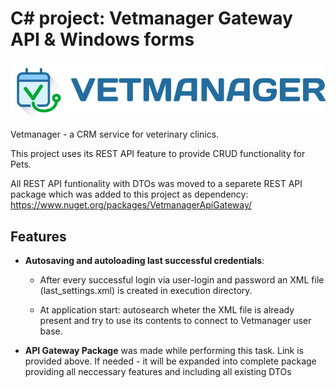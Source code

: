 # C# project: Vetmanager Gateway API & Windows forms

![Vetmanager Logo](docs/logo-vetmanager.svg)

Vetmanager - a CRM service for veterinary clinics.

This project uses its REST API feature to provide CRUD functionality for Pets.

All REST API funtionality with DTOs was moved to a separete REST API package which was added to this project as dependency:
https://www.nuget.org/packages/VetmanagerApiGateway/

## Features

- **Autosaving and autoloading last successful credentials**:
    
    - After every successful login via user-login and password an XML file (last_settings.xml) is created in execution directory.

    - At application start: autosearch wheter the XML file is already present and try to use its contents to connect to Vetmanager user base.

- **API Gateway Package** was made while performing this task. Link is provided above. If needed - it will be expanded into complete package providing all neccessary features and including all existing DTOs 